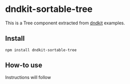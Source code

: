 # dndkit-sortable-tree

This is a Tree component extracted from [dndkit](https://github.com/clauderic/dnd-kit) examples.

## Install

    npm install dndkit-sortable-tree


## How-to use

Instructions will follow
